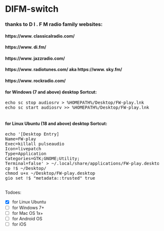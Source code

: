 # DIFM-switch

### thanks to  D I . F M  radio family websites:

#### https://www. classicalradio.com/
#### https://www. di.fm/
#### https://www. jazzradio.com/
#### https://www. radiotunes.com/ aka https://www. sky.fm/
#### https://www. rockradio.com/

#### for Windows (7 and above) desktop Sortcut:
<pre>echo sc stop audiosrv > %HOMEPATH%/Desktop/FW-play.lnk
echo sc start audiosrv >> %HOMEPATH%/Desktop/FW-play.lnk

</pre>

#### for Linux Ubuntu (18 and above) desktop Sortcut:
<pre>echo '[Desktop Entry]
Name=FW-play
Exec=killall pulseaudio
Icon=livepatch
Type=Application
Categories=GTK;GNOME;Utility;
Terminal=false' > ~/.local/share/applications/FW-play.desktop
cp !$ ~/Desktop/
chmod u+x ~/Desktop/FW-play.desktop
gio set !$ "metadata::trusted" true

</pre>


Todoes:
- [x] for Linux Ubuntu
- [ ] for Windows 7+
- [ ] for Mac OS 1x+
- [ ] for Android OS
- [ ] for iOS
